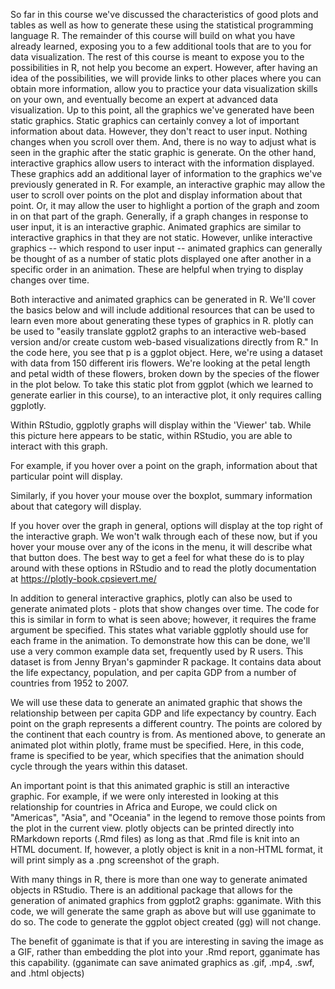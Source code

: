 So far in this course we've discussed the characteristics of good plots and tables as well as how to generate these using the statistical programming language R. The remainder of this course will build on what you have already learned, exposing you to a few additional tools that are to you for data visualization. The rest of this course is meant to expose you to the possibilities in R, not help you become an expert. However, after having an idea of the possibilities, we will provide links to other places where you can obtain more information, allow you to practice your data visualization skills on your own, and eventually become an expert at advanced data visualization. Up to this point, all the graphics we've generated have been static graphics. Static graphics can certainly convey a lot of important information about data. However, they don't react to user input. Nothing changes when you scroll over them. And, there is no way to adjust what is seen in the graphic after the static graphic is generate. On the other hand, interactive graphics allow users to interact with the information displayed. These graphics add an additional layer of information to the graphics we've previously generated in R. For example, an interactive graphic may allow the user to scroll over points on the plot and display information about that point. Or, it may allow the user to highlight a portion of the graph and zoom in on that part of the graph. Generally, if a graph changes in response to user input, it is an interactive graphic. Animated graphics are similar to interactive graphics in that they are not static. However, unlike interactive graphics -- which respond to user input -- animated graphics can generally be thought of as a number of static plots displayed one after another in a specific order in an animation. These are helpful when trying to display changes over time. 

Both interactive and animated graphics can be generated in R. We'll cover the basics below and will include additional resources that can be used to learn even more about generating these types of graphics in R. plotly can be used to "easily translate ggplot2 graphs to an interactive web-based version and/or create custom web-based visualizations directly from R." In the code here, you see that p is a ggplot object. Here, we're using a dataset with data from 150 different iris flowers. We're looking at the petal length and petal width of these flowers, broken down by the species of the flower in the plot below. To take this static plot from ggplot (which we learned to generate earlier in this course),  to an interactive plot, it only requires calling ggplotly.

Within RStudio, ggplotly graphs will display within the 'Viewer' tab. While this picture here appears to be static, within RStudio, you are able to interact with this graph. 

For example, if you hover over a point on the graph, information about that particular point will display.  

Similarly, if you hover your mouse over the boxplot, summary information about that category will display.

If you hover over the graph in general, options will display at the top right of the interactive graph. 
We won't walk through each of these now, but if you hover your mouse over any of the icons in the menu, it will describe what that button does. The best way to get a feel for what these do is to play around with these options in RStudio and to read the plotly documentation at https://plotly-book.cpsievert.me/

In addition to general interactive graphics, plotly can also be used to generate animated plots - plots that show changes over time. The code for this is similar in form to what is seen above; however, it requires the frame argument be specified. This states what variable ggplotly should use for each frame in the animation. To demonstrate how this can be done, we'll use a very common example data set, frequently used by R users. This dataset is from Jenny Bryan's gapminder R package. It contains data about the life expectancy, population, and per capita GDP from a number of countries from 1952 to 2007.

We will use these data to generate an animated graphic that shows the relationship between per capita GDP and life expectancy by country. Each point on the graph represents a different country. The points are colored by the continent that each country is from. As mentioned above, to generate an animated plot within plotly, frame must be specified. Here, in this code, frame is specified to be year, which specifies that the animation should cycle through the years within this dataset.

An important point is that this animated graphic is still an interactive graphic. For example, if we were only interested in looking at this relationship for countries in Africa and Europe, we could click on "Americas", "Asia", and "Oceania" in the legend to remove those points from the plot in the current view. plotly objects can be printed directly into RMarkdown reports (.Rmd files) as long as that .Rmd file is knit into an HTML document. If, however, a plotly object is knit in a non-HTML format, it will print simply as a .png screenshot of the graph.

With many things in R, there is more than one way to generate animated objects in RStudio. There is an additional package that allows for the generation of animated graphics from ggplot2 graphs: gganimate. With this code, we will generate the same graph as above but will use gganimate to do so. The code to generate the ggplot object created (gg) will not change. 

The benefit of gganimate is that if you are interesting in saving the image as a GIF, rather than embedding the plot into your .Rmd report, gganimate has this capability. (gganimate can save animated graphics as .gif, .mp4, .swf, and .html objects)
